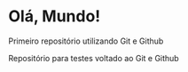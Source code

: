 # Olá, Mundo!
 Primeiro repositório utilizando Git e Github
 
 Repositório para testes voltado ao Git e Github
